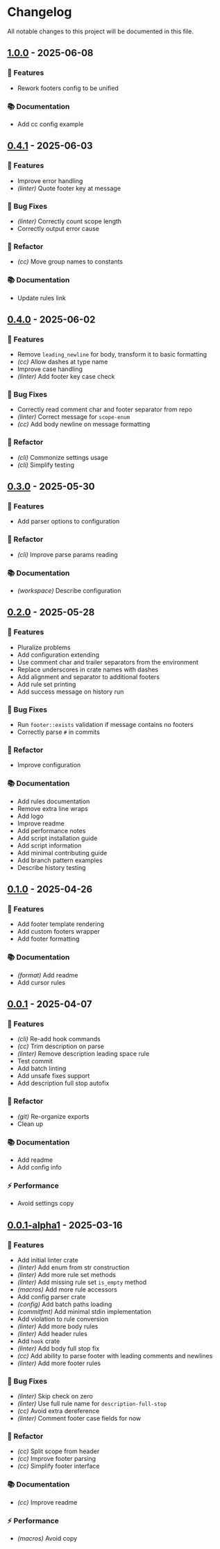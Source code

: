 # Changelog

All notable changes to this project will be documented in this file.

## [1.0.0](https://github.com/mishamyrt/commitfmt/compare/v0.4.1..v1.0.0) - 2025-06-08

### 🚀 Features

- Rework footers config to be unified

### 📚 Documentation

- Add cc config example

## [0.4.1](https://github.com/mishamyrt/commitfmt/compare/v0.4.0..v0.4.1) - 2025-06-03

### 🚀 Features

- Improve error handling
- *(linter)* Quote footer key at message

### 🐛 Bug Fixes

- *(linter)* Correctly count scope length
- Correctly output error cause

### 🚜 Refactor

- *(cc)* Move group names to constants

### 📚 Documentation

- Update rules link

## [0.4.0](https://github.com/mishamyrt/commitfmt/compare/v0.3.0..v0.4.0) - 2025-06-02

### 🚀 Features

- Remove `leading_newline` for body, transform it to basic formatting
- *(cc)* Allow dashes at type name
- Improve case handling
- *(linter)* Add footer key case check

### 🐛 Bug Fixes

- Correctly read comment char and footer separator from repo
- *(linter)* Correct message for `scope-enum`
- *(cc)* Add body newline on message formatting

### 🚜 Refactor

- *(cli)* Commonize settings usage
- *(cli)* Simplify testing

## [0.3.0](https://github.com/mishamyrt/commitfmt/compare/v0.2.0..v0.3.0) - 2025-05-30

### 🚀 Features

- Add parser options to configuration

### 🚜 Refactor

- *(cli)* Improve parse params reading

### 📚 Documentation

- *(workspace)* Describe configuration

## [0.2.0](https://github.com/mishamyrt/commitfmt/compare/v0.1.0..v0.2.0) - 2025-05-28

### 🚀 Features

- Pluralize problems
- Add configuration extending
- Use comment char and trailer separators from the environment
- Replace underscores in crate names with dashes
- Add alignment and separator to additional footers
- Add rule set printing
- Add success message on history run

### 🐛 Bug Fixes

- Run `footer::exists` validation if message contains no footers
- Correctly parse `#` in commits

### 🚜 Refactor

- Improve configuration

### 📚 Documentation

- Add rules documentation
- Remove extra line wraps
- Add logo
- Improve readme
- Add performance notes
- Add script installation guide
- Add script information
- Add minimal contributing guide
- Add branch pattern examples
- Describe history testing

## [0.1.0](https://github.com/mishamyrt/commitfmt/compare/v0.0.2-alpha.1..v0.1.0) - 2025-04-26

### 🚀 Features

- Add footer template rendering
- Add custom footers wrapper
- Add footer formatting

### 📚 Documentation

- *(format)* Add readme
- Add cursor rules

## [0.0.1](https://github.com/mishamyrt/commitfmt/compare/v0.0.1-alpha1..v0.0.1) - 2025-04-07

### 🚀 Features

- *(cli)* Re-add hook commands
- *(cc)* Trim description on parse
- *(linter)* Remove description leading space rule
- Test commit
- Add batch linting
- Add unsafe fixes support
- Add description full stop autofix

### 🚜 Refactor

- *(git)* Re-organize exports
- Clean up

### 📚 Documentation

- Add readme
- Add config info

### ⚡ Performance

- Avoid settings copy

## [0.0.1-alpha1](https://github.com/mishamyrt/commitfmt/compare/..v0.0.1-alpha1) - 2025-03-16

### 🚀 Features

- Add initial linter crate
- *(linter)* Add enum from str construction
- *(linter)* Add more rule set methods
- *(linter)* Add missing rule set `is_empty` method
- *(macros)* Add more rule accessors
- Add config parser crate
- *(config)* Add batch paths loading
- *(commitfmt)* Add minimal stdin implementation
- Add violation to rule conversion
- *(linter)* Add more body rules
- *(linter)* Add header rules
- Add `hook` crate
- *(linter)* Add body full stop fix
- *(cc)* Add ability to parse footer with leading comments and newlines
- *(linter)* Add more footer rules

### 🐛 Bug Fixes

- *(linter)* Skip check on zero
- *(linter)* Use full rule name for `description-full-stop`
- *(cc)* Avoid extra dereference
- *(linter)* Comment footer case fields for now

### 🚜 Refactor

- *(cc)* Split scope from header
- *(cc)* Improve footer parsing
- *(cc)* Simplify footer interface

### 📚 Documentation

- *(cc)* Improve readme

### ⚡ Performance

- *(macros)* Avoid copy

<!-- generated by git-cliff -->
